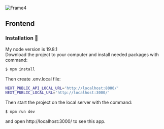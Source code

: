 ![Frame4](https://github.com/Skolaczk/SocialHub/assets/76774237/43e2de3a-5c6d-4f8d-bdee-72af55916d01)

## Frontend

### Installation 💾
My node version is 19.8.1 <br />
Download the project to your computer and install needed packages with command:

```bash
$ npm install
```
Then create .env.local file:
```bash
NEXT_PUBLIC_API_LOCAL_URL='http://localhost:8000/'
NEXT_PUBLIC_LOCAL_URL='http://localhost:3000/'

```

Then start the project on the local server with the command:

```bash
$ npm run dev
```

and open http://localhost:3000/ to see this app.
